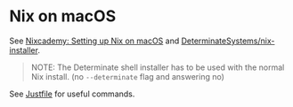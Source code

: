 # Nix on macOS

See [Nixcademy: Setting up Nix on macOS](https://nixcademy.com/posts/nix-on-macos/) and [DeterminateSystems/nix-installer](https://github.com/DeterminateSystems/nix-installer).

> NOTE: The Determinate shell installer has to be used with the normal Nix install. (no `--determinate` flag and answering no)

See [Justfile](Justfile) for useful commands.
